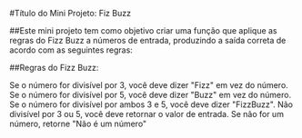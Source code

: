 #Título do Mini Projeto: Fiz Buzz 

##Este mini projeto tem como objetivo criar uma função que aplique as regras do Fizz Buzz a números de entrada, produzindo a saída correta de acordo com as seguintes regras: 

##Regras do Fizz Buzz: 

Se o número for divisível por 3, você deve dizer "Fizz" em vez do número.
Se o número for divisível por 5, você deve dizer "Buzz" em vez do número.
Se o número for divisível por ambos 3 e 5, você deve dizer "FizzBuzz".
Não divisível por 3 ou 5, você deve retornar o valor de entrada.
Se não for um número, retorne "Não é um número"